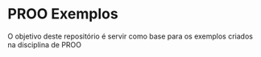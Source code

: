 # PROO Exemplos

O objetivo deste repositório é servir como base para os exemplos criados na disciplina de PROO



